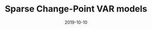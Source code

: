---
title: "Sparse Change-Point VAR models"
collection: publications
permalink: /publications/sparse-changepoint-var
date: 2019-10-10
venue: 'SSRN'
link: 'https://papers.ssrn.com/sol3/papers.cfm?abstract_id=3461692'
citation: 'Dufays, A., Zhuo, L., Rombouts, J. and Song, Y., 2019. Sparse Change-Point VAR models. Available at SSRN 3461692.'
---